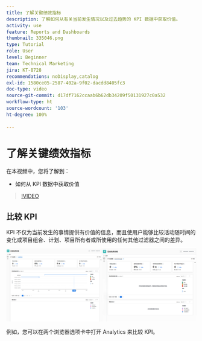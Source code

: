 ```yaml
---
title: 了解关键绩效指标
description: 了解如何从有关当前发生情况以及过去趋势的 KPI 数据中获取价值。
activity: use
feature: Reports and Dashboards
thumbnail: 335046.png
type: Tutorial
role: User
level: Beginner
team: Technical Marketing
jira: KT-8728
recommendations: noDisplay,catalog
exl-id: 1580ce05-2587-402a-9f02-dacdd8405fc3
doc-type: video
source-git-commit: d17df7162ccaab6b62db34209f50131927c0a532
workflow-type: ht
source-wordcount: '103'
ht-degree: 100%

---
```


# 了解关键绩效指标

在本视频中，您将了解到：

* 如何从 KPI 数据中获取价值

>[!VIDEO](https://video.tv.adobe.com/v/335046/?quality=12&learn=on&enablevpops)

## 比较 KPI

KPI 不仅为当前发生的事情提供有价值的信息，而且使用户能够比较活动随时间的变化或项目组合、计划、项目所有者或所使用的任何其他过滤器之间的差异。

![并排显示两个浏览器选项卡的图像](assets/section-2-0.png)

例如，您可以在两个浏览器选项卡中打开 Analytics 来比较 KPI。
